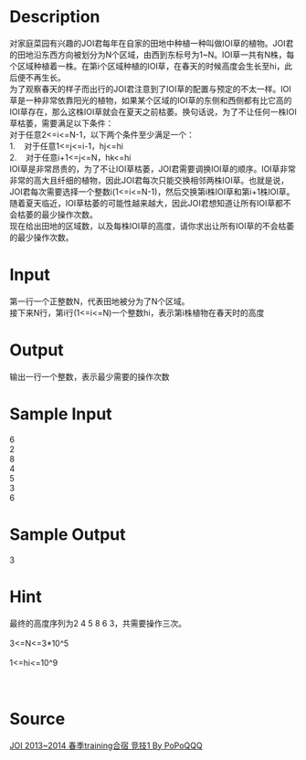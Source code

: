 
# Description

<div class="content"><div>对家庭菜园有兴趣的JOI君每年在自家的田地中种植一种叫做IOI草的植物。JOI君的田地沿东西方向被划分为N个区域，由西到东标号为1~N。IOI草一共有N株，每个区域种植着一株。在第i个区域种植的IOI草，在春天的时候高度会生长至hi，此后便不再生长。</div>
<div>为了观察春天的样子而出行的JOI君注意到了IOI草的配置与预定的不太一样。IOI草是一种非常依靠阳光的植物，如果某个区域的IOI草的东侧和西侧都有比它高的IOI草存在，那么这株IOI草就会在夏天之前枯萎。换句话说，为了不让任何一株IOI草枯萎，需要满足以下条件：</div>
<div>对于任意2&lt;=i&lt;=N-1，以下两个条件至少满足一个：</div>
<div>1.<span class="Apple-tab-span" style="white-space:pre">	</span>对于任意1&lt;=j&lt;=i-1，hj&lt;=hi</div>
<div>2.<span class="Apple-tab-span" style="white-space:pre">	</span>对于任意i+1&lt;=j&lt;=N，hk&lt;=hi</div>
<div>IOI草是非常昂贵的，为了不让IOI草枯萎，JOI君需要调换IOI草的顺序。IOI草非常非常的高大且纤细的植物，因此JOI君每次只能交换相邻两株IOI草。也就是说，JOI君每次需要选择一个整数i(1&lt;=i&lt;=N-1)，然后交换第i株IOI草和第i+1株IOI草。随着夏天临近，IOI草枯萎的可能性越来越大，因此JOI君想知道让所有IOI草都不会枯萎的最少操作次数。</div>
<div>现在给出田地的区域数，以及每株IOI草的高度，请你求出让所有IOI草的不会枯萎的最少操作次数。</div>
<p></p></div>

# Input

<div class="content"><div>第一行一个正整数N，代表田地被分为了N个区域。</div>
<div>接下来N行，第i行(1&lt;=i&lt;=N)一个整数hi，表示第i株植物在春天时的高度</div>
<p></p></div>

# Output

<div class="content"><div>输出一行一个整数，表示最少需要的操作次数</div>
<p></p></div>

# Sample Input

<div class="content"><span class="sampledata">6<br/>
2<br/>
8<br/>
4<br/>
5<br/>
3<br/>
6</span></div>

# Sample Output

<div class="content"><span class="sampledata">3</span></div>

# Hint

<div class="content"><p></p><div>最终的高度序列为2 4 5 8 6 3，共需要操作三次。</div><br/>
<div>3&lt;=N&lt;=3*10^5</div><br/>
<div>1&lt;=hi&lt;=10^9</div><br/>
<div></div><br/>
<p></p><p></p></div>

# Source

<div class="content"><p><a href="problemset.php?search=JOI 2013~2014 春季training合宿 竞技1 By PoPoQQQ">JOI 2013~2014 春季training合宿 竞技1 By PoPoQQQ</a></p></div>

